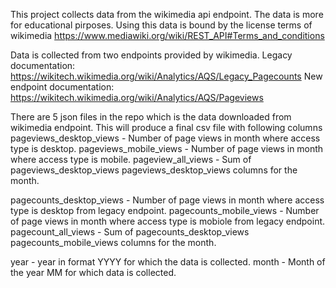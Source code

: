 This project collects data from the wikimedia api endpoint. The data is more for educational pirposes. Using this data is bound by the license terms of wikimedia https://www.mediawiki.org/wiki/REST_API#Terms_and_conditions 

Data is collected from two endpoints provided by wikimedia. 
Legacy documentation: https://wikitech.wikimedia.org/wiki/Analytics/AQS/Legacy_Pagecounts
New endpoint documentation: https://wikitech.wikimedia.org/wiki/Analytics/AQS/Pageviews

There are 5 json files in the repo which is the data downloaded from wikimedia endpoint. 
This will produce a final csv file with following columns 
pageviews_desktop_views - Number of page views in month where access type is desktop.
pageviews_mobile_views -  Number of page views in month where access type is mobile.
pageview_all_views - Sum of pageviews_desktop_views pageviews_desktop_views columns for the month.
 
pagecounts_desktop_views  - Number of page views in month where access type is desktop from legacy endpoint.
pagecounts_mobile_views  - Number of page views in month where access type is mobiole from legacy endpoint.
pagecount_all_views - Sum of pagecounts_desktop_views pagecounts_mobile_views columns for the month.

year - year in format YYYY for which the data is collected.
month - Month of the year MM for which data is collected.

